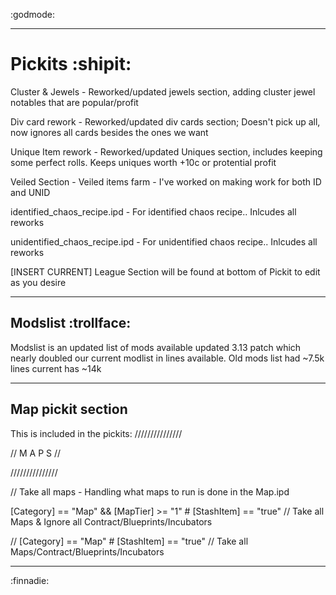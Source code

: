 :godmode:
_____________
# Pickits :shipit:

Cluster & Jewels - Reworked/updated jewels section, adding cluster jewel notables that are popular/profit

Div card rework - Reworked/updated div cards section; Doesn't pick up all, now ignores all cards besides the ones we want

Unique Item rework - Reworked/updated Uniques section, includes keeping some perfect rolls. Keeps uniques worth +10c or protential profit

Veiled Section - Veiled items farm - I've worked on making work for both ID and UNID

identified_chaos_recipe.ipd - For identified chaos recipe.. Inlcudes all reworks

unidentified_chaos_recipe.ipd - For unidentified chaos recipe.. Inlcudes all reworks

[INSERT CURRENT] League Section will be found at bottom of Pickit to edit as you desire

_____________

## Modslist :trollface:

Modslist is an updated list of mods available updated 3.13 patch which nearly doubled our current modlist in lines available. Old mods list had ~7.5k lines current has ~14k
_____________
## Map pickit section

This is included in the pickits:
///////////////

// M A P S //

///////////////

// Take all maps - Handling what maps to run is done in the Map.ipd

[Category] == "Map" && [MapTier] >= "1"         # [StashItem] == "true" // Take all Maps & Ignore all Contract/Blueprints/Incubators

// [Category] == "Map"                          # [StashItem] == "true" // Take all Maps/Contract/Blueprints/Incubators
_____________

:finnadie:
